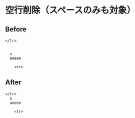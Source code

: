 # 空行削除（スペースのみも対象）

## Before
```
</tr>

  
  a
  aeeee
	
    <tr>
```

## After

```
</tr>
  a
  aeeee
	
    <tr>
```